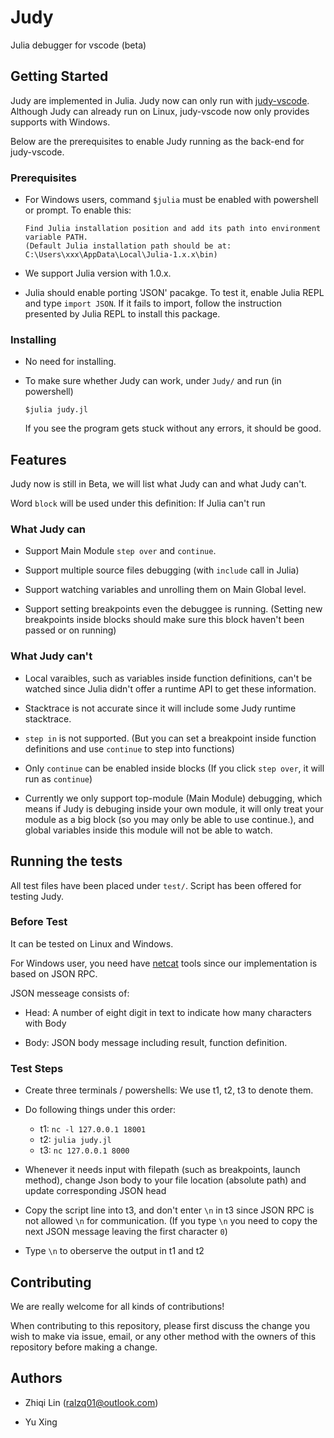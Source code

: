 # Judy

Julia debugger for vscode (beta)

## Getting Started

Judy are implemented in Julia. Judy now can only run with [judy-vscode](https://github.com/judy-vscode/Adapter). Although Judy can already run on Linux, judy-vscode now only provides supports with Windows.

Below are the prerequisites to enable Judy running as the back-end for judy-vscode.

### Prerequisites

* For Windows users, command `$julia` must be enabled with powershell or prompt. To enable this:

  ```
  Find Julia installation position and add its path into environment variable PATH. 
  (Default Julia installation path should be at: C:\Users\xxx\AppData\Local\Julia-1.x.x\bin)
  ```

* We support Julia version with 1.0.x. 

* Julia should enable porting 'JSON' pacakge. To test it, enable Julia REPL and type `import JSON`. If it fails to import, follow the instruction presented by Julia REPL to install this package.

### Installing

* No need for installing. 

* To make sure whether Judy can work, under `Judy/` and run (in powershell)
  
  ```
  $julia judy.jl
  ``` 

  If you see the program gets stuck without any errors, it should be good.

## Features

Judy now is still in Beta, we will list what Judy can and what Judy can't.

Word `block` will be used under this definition: If Julia can't run 

### What Judy can

* Support Main Module `step over` and `continue`. 

* Support multiple source files debugging (with `include` call in Julia)

* Support watching variables and unrolling them on Main Global level.

* Support setting breakpoints even the debuggee is running. (Setting new breakpoints inside blocks should make sure this block haven't been passed or on running)

### What Judy can't

* Local varaibles, such as variables inside function definitions, can't be watched since Julia didn't offer a runtime API to get these information.

* Stacktrace is not accurate since it will include some Judy runtime stacktrace.

* `step in` is not supported. (But you can set a breakpoint inside function definitions and use `continue` to step into functions)

* Only `continue` can be enabled inside blocks (If you click `step over`, it will run as `continue`)

* Currently we only support top-module (Main Module) debugging, which means if Judy is debuging inside your own module, it will only treat your module as a big block (so you may only be able to use continue.), and global variables inside this module will not be able to watch.

## Running the tests

All test files have been placed under `test/`. Script has been offered for testing Judy.

### Before Test

It can be tested on Linux and Windows.

For Windows user, you need have [netcat](https://eternallybored.org/misc/netcat/) tools since our implementation is based on JSON RPC.

JSON messeage consists of:

  * Head: A number of eight digit in text to indicate how many characters with Body

  * Body: JSON body message including result, function definition.

### Test Steps

* Create three terminals / powershells: We use t1, t2, t3 to denote them.
  
* Do following things under this order:
  * t1: `nc -l 127.0.0.1 18001`
  * t2: `julia judy.jl`
  * t3: `nc 127.0.0.1 8000`
  
* Whenever it needs input with filepath (such as breakpoints, launch method), change Json body to your file location (absolute path) and update corresponding JSON head

* Copy the script line into t3, and don't enter `\n` in t3 since JSON RPC is not allowed `\n` for communication. (If you type `\n` you need to copy the next JSON message leaving the first character `0`)

* Type `\n` to oberserve the output in t1 and t2

## Contributing

We are really welcome for all kinds of contributions!

When contributing to this repository, please first discuss the change you wish to make via issue, email, or any other method with the owners of this repository before making a change.

## Authors

* Zhiqi Lin (ralzq01@outlook.com)

* Yu Xing

